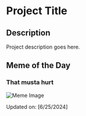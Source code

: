# Project Title

## Description

Project description goes here.

## Meme of the Day

### That musta hurt
![Meme Image](https://i.redd.it/erwqn2sonk8d1.gif)

Updated on: [6/25/2024]